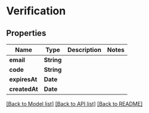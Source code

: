 # Verification

## Properties
Name | Type | Description | Notes
------------ | ------------- | ------------- | -------------
**email** | **String** |  | 
**code** | **String** |  | 
**expiresAt** | **Date** |  | 
**createdAt** | **Date** |  | 

[[Back to Model list]](../README.md#documentation-for-models) [[Back to API list]](../README.md#documentation-for-api-endpoints) [[Back to README]](../README.md)


